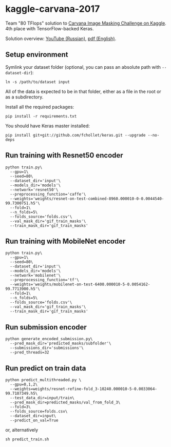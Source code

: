 # kaggle-carvana-2017

Team "80 TFlops" solution to [Carvana Image Masking Challenge on Kaggle](https://www.kaggle.com/c/carvana-image-masking-challenge/). 4th place with TensorFlow-backed Keras.

Solution overview: [YouTube (Russian)](https://www.youtube.com/watch?v=ilzq5huGr8U), [pdf (English)](https://gh.mltrainings.ru/presentations/Mushinskiy_KaggleCarvanaImageMasking%20Challenge_2017.pdf).

## Setup environment

Symlink your dataset folder (optional, you can pass an absolute path with `--dataset-dir`):
```
ln -s /path/to/dataset input
```

All of the data is expected to be in that folder, either as a file in the root or as a subdirectory.

Install all the required packages:
```
pip install -r requirements.txt
```

You should have Keras master installed:
```
pip install git+git://github.com/fchollet/keras.git --upgrade --no-deps
```

## Run training with Resnet50 encoder

```
python train.py\
  --gpu=1\
  --seed=80\
  --dataset_dir='input'\
  --models_dir='models'\
  --network='resnet50'\
  --preprocessing_function='caffe'\
  --weights='weights/resnet-on-test-combined-8960.000010-0-0.0044540-99.7300751.h5'\
  --fold=1\
  --n_folds=5\
  --folds_source='folds.csv'\
  --val_mask_dir='gif_train_masks'\
  --train_mask_dir='gif_train_masks'
```

## Run training with MobileNet encoder

```
python train.py\
  --gpu=1\
  --seed=80\
  --dataset_dir='input'\
  --models_dir='models'\
  --network='mobilenet'\
  --preprocessing_function='tf'\
  --weights='weights/mobilenet-on-test-6400.000010-5-0.0054162-99.7713900.h5'\
  --fold=1\
  --n_folds=5\
  --folds_source='folds.csv'\
  --val_mask_dir='gif_train_masks'\
  --train_mask_dir='gif_train_masks'
```

## Run submission encoder

```
python generate_encoded_submission.py\
  --pred_mask_dir='predicted_masks/subfolder'\
  --submissions_dir='submissions'\
  --pred_threads=32
```

## Run predict on train data

```
python predict_multithreaded.py \
  --gpu=0,1,2\
  --weights=weights/resnet-refine-fold_3-10240.000010-5-0.0033064-99.7107349.h5\
  --test_data_dir=input/train\
  --pred_mask_dir=predicted_masks/val_from_fold_3\
  --fold=3\
  --folds_source=folds.csv\
  --dataset_dir=input\
  --predict_on_val=True
```

or, alternatively

```
sh predict_train.sh
```

